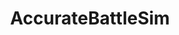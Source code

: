 ---
title: AccurateBattleSim
crosslinks:
- TABZ
- DankMemeArchive
- REEEEEEEEEE
- playertodev
- gaming
---